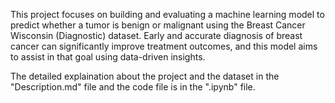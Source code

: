 This project focuses on building and evaluating a machine learning model to predict whether a tumor is benign or malignant using the Breast Cancer Wisconsin (Diagnostic) dataset. Early and accurate diagnosis of breast cancer can significantly improve treatment outcomes, and this model aims to assist in that goal using data-driven insights.

The detailed explaination about the project and the dataset in the "Description.md" file and the code file is in the ".ipynb" file.
